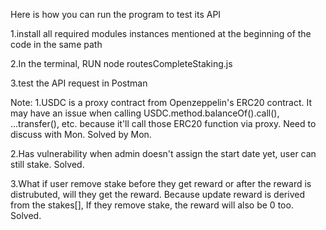 Here is how you can run the program to test its API

1.install all required modules instances mentioned at the beginning of the code in the same path

2.In the terminal, RUN 
  node routesCompleteStaking.js
  
3.test the API request in Postman

Note:
  1.USDC is a proxy contract from Openzeppelin's ERC20 contract. It may have an issue when calling USDC.method.balanceOf().call(), ...transfer(), etc. because it'll call those ERC20 function via proxy. Need to discuss with Mon. Solved by Mon.

  2.Has vulnerability when admin doesn't assign the start date yet, user can still stake. Solved.
  
  3.What if user remove stake before they get reward or after the reward is distrubuted, will they get the reward. Because update reward is derived from the stakes[], If they remove stake, the reward will also be 0 too. Solved.

